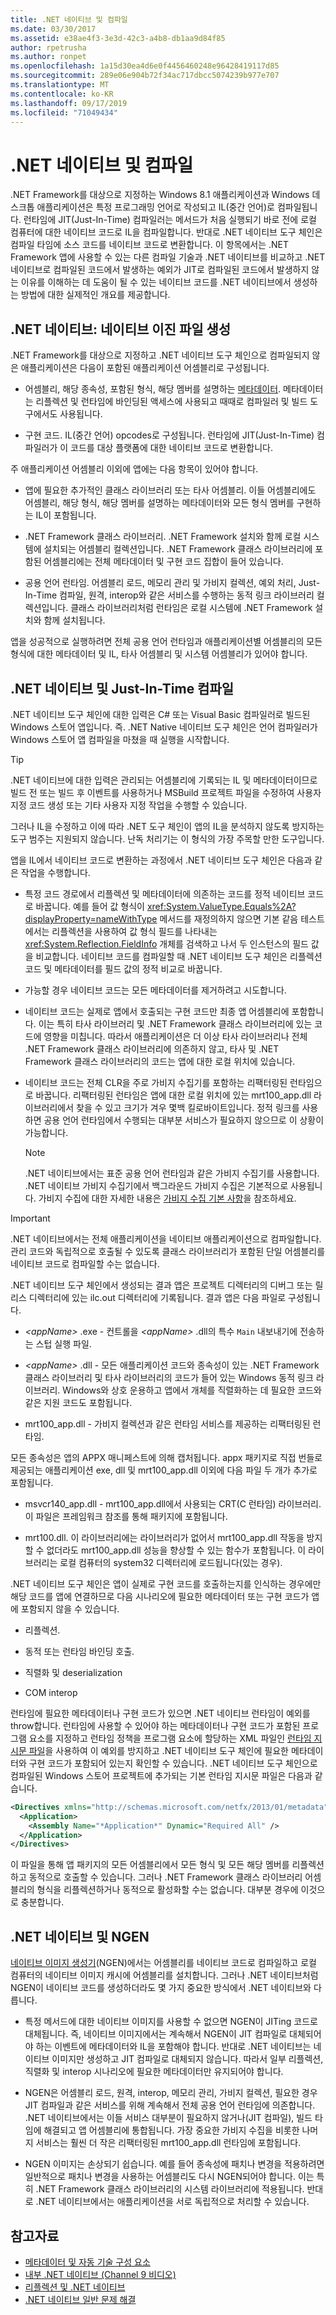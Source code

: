 ```yaml
---
title: .NET 네이티브 및 컴파일
ms.date: 03/30/2017
ms.assetid: e38ae4f3-3e3d-42c3-a4b8-db1aa9d84f85
author: rpetrusha
ms.author: ronpet
ms.openlocfilehash: 1a15d30ea4d6e0f4456460248e96428419117d85
ms.sourcegitcommit: 289e06e904b72f34ac717dbcc5074239b977e707
ms.translationtype: MT
ms.contentlocale: ko-KR
ms.lasthandoff: 09/17/2019
ms.locfileid: "71049434"
---
```

# <a name="net-native-and-compilation"></a>.NET 네이티브 및 컴파일

.NET Framework를 대상으로 지정하는 Windows 8.1 애플리케이션과 Windows 데스크톱 애플리케이션은 특정 프로그래밍 언어로 작성되고 IL(중간 언어)로 컴파일됩니다. 런타임에 JIT(Just-In-Time) 컴파일러는 메서드가 처음 실행되기 바로 전에 로컬 컴퓨터에 대한 네이티브 코드로 IL을 컴파일합니다. 반대로 .NET 네이티브 도구 체인은 컴파일 타임에 소스 코드를 네이티브 코드로 변환합니다. 이 항목에서는 .NET Framework 앱에 사용할 수 있는 다른 컴파일 기술과 .NET 네이티브를 비교하고 .NET 네이티브로 컴파일된 코드에서 발생하는 예외가 JIT로 컴파일된 코드에서 발생하지 않는 이유를 이해하는 데 도움이 될 수 있는 네이티브 코드를 .NET 네이티브에서 생성하는 방법에 대한 실제적인 개요를 제공합니다.

## <a name="net-native-generating-native-binaries"></a>.NET 네이티브: 네이티브 이진 파일 생성

.NET Framework를 대상으로 지정하고 .NET 네이티브 도구 체인으로 컴파일되지 않은 애플리케이션은 다음이 포함된 애플리케이션 어셈블리로 구성됩니다.

- 어셈블리, 해당 종속성, 포함된 형식, 해당 멤버를 설명하는 [메타데이터](../../standard/metadata-and-self-describing-components.md). 메타데이터는 리플렉션 및 런타임에 바인딩된 액세스에 사용되고 때때로 컴파일러 및 빌드 도구에서도 사용됩니다.

- 구현 코드. IL(중간 언어) opcodes로 구성됩니다. 런타임에 JIT(Just-In-Time) 컴파일러가 이 코드를 대상 플랫폼에 대한 네이티브 코드로 변환합니다.

 주 애플리케이션 어셈블리 이외에 앱에는 다음 항목이 있어야 합니다.

- 앱에 필요한 추가적인 클래스 라이브러리 또는 타사 어셈블리. 이들 어셈블리에도 어셈블리, 해당 형식, 해당 멤버를 설명하는 메타데이터와 모든 형식 멤버를 구현하는 IL이 포함됩니다.

- .NET Framework 클래스 라이브러리. .NET Framework 설치와 함께 로컬 시스템에 설치되는 어셈블리 컬렉션입니다. .NET Framework 클래스 라이브러리에 포함된 어셈블리에는 전체 메타데이터 및 구현 코드 집합이 들어 있습니다.

- 공용 언어 런타임. 어셈블리 로드, 메모리 관리 및 가비지 컬렉션, 예외 처리, Just-In-Time 컴파일, 원격, interop와 같은 서비스를 수행하는 동적 링크 라이브러리 컬렉션입니다. 클래스 라이브러리처럼 런타임은 로컬 시스템에 .NET Framework 설치와 함께 설치됩니다.

앱을 성공적으로 실행하려면 전체 공용 언어 런타임과 애플리케이션별 어셈블리의 모든 형식에 대한 메타데이터 및 IL, 타사 어셈블리 및 시스템 어셈블리가 있어야 합니다.

## <a name="net-native-and-just-in-time-compilation"></a>.NET 네이티브 및 Just-In-Time 컴파일

.NET 네이티브 도구 체인에 대한 입력은 C# 또는 Visual Basic 컴파일러로 빌드된 Windows 스토어 앱입니다. 즉. .NET Native 네이티브 도구 체인은 언어 컴파일러가 Windows 스토어 앱 컴파일을 마쳤을 때 실행을 시작합니다.

> [!TIP]
> .NET 네이티브에 대한 입력은 관리되는 어셈블리에 기록되는 IL 및 메타데이터이므로 빌드 전 또는 빌드 후 이벤트를 사용하거나 MSBuild 프로젝트 파일을 수정하여 사용자 지정 코드 생성 또는 기타 사용자 지정 작업을 수행할 수 있습니다.
>
> 그러나 IL을 수정하고 이에 따라 .NET 도구 체인이 앱의 IL을 분석하지 않도록 방지하는 도구 범주는 지원되지 않습니다. 난독 처리기는 이 형식의 가장 주목할 만한 도구입니다.

앱을 IL에서 네이티브 코드로 변환하는 과정에서 .NET 네이티브 도구 체인은 다음과 같은 작업을 수행합니다.

- 특정 코드 경로에서 리플렉션 및 메타데이터에 의존하는 코드를 정적 네이티브 코드로 바꿉니다. 예를 들어 값 형식이 <xref:System.ValueType.Equals%2A?displayProperty=nameWithType> 메서드를 재정의하지 않으면 기본 같음 테스트에서는 리플렉션을 사용하여 값 형식 필드를 나타내는 <xref:System.Reflection.FieldInfo> 개체를 검색하고 나서 두 인스턴스의 필드 값을 비교합니다. 네이티브 코드를 컴파일할 때 .NET 네이티브 도구 체인은 리플렉션 코드 및 메타데이터를 필드 값의 정적 비교로 바꿉니다.

- 가능할 경우 네이티브 코드는 모든 메타데이터를 제거하려고 시도합니다.

- 네이티브 코드는 실제로 앱에서 호출되는 구현 코드만 최종 앱 어셈블리에 포함합니다. 이는 특히 타사 라이브러리 및 .NET Framework 클래스 라이브러리에 있는 코드에 영향을 미칩니다. 따라서 애플리케이션은 더 이상 타사 라이브러리나 전체 .NET Framework 클래스 라이브러리에 의존하지 않고, 타사 및 .NET Framework 클래스 라이브러리의 코드는 앱에 대한 로컬 위치에 있습니다.

- 네이티브 코드는 전체 CLR을 주로 가비지 수집기를 포함하는 리팩터링된 런타임으로 바꿉니다. 리팩터링된 런타임은 앱에 대한 로컬 위치에 있는 mrt100_app.dll 라이브러리에서 찾을 수 있고 크기가 겨우 몇백 킬로바이트입니다. 정적 링크를 사용하면 공용 언어 런타임에서 수행되는 대부분 서비스가 필요하지 않으므로 이 상황이 가능합니다.

  > [!NOTE]
  > .NET 네이티브에서는 표준 공용 언어 런타임과 같은 가비지 수집기를 사용합니다. .NET 네이티브 가비지 수집기에서 백그라운드 가비지 수집은 기본적으로 사용됩니다. 가비지 수집에 대한 자세한 내용은 [가비지 수집 기본 사항](../../standard/garbage-collection/fundamentals.md)을 참조하세요.

> [!IMPORTANT]
> .NET 네이티브에서는 전체 애플리케이션을 네이티브 애플리케이션으로 컴파일합니다. 관리 코드와 독립적으로 호출될 수 있도록 클래스 라이브러리가 포함된 단일 어셈블리를 네이티브 코드로 컴파일할 수는 없습니다.

.NET 네이티브 도구 체인에서 생성되는 결과 앱은 프로젝트 디렉터리의 디버그 또는 릴리스 디렉터리에 있는 ilc.out 디렉터리에 기록됩니다. 결과 앱은 다음 파일로 구성됩니다.

- *\<appName>* .exe - 컨트롤을 *\<appName>* .dll의 특수 `Main` 내보내기에 전송하는 스텁 실행 파일.

- *\<appName&gt;* .dll - 모든 애플리케이션 코드와 종속성이 있는 .NET Framework 클래스 라이브러리 및 타사 라이브러리의 코드가 들어 있는 Windows 동적 링크 라이브러리.  Windows와 상호 운용하고 앱에서 개체를 직렬화하는 데 필요한 코드와 같은 지원 코드도 포함됩니다.

- mrt100_app.dll - 가비지 컬렉션과 같은 런타임 서비스를 제공하는 리팩터링된 런타임.

 모든 종속성은 앱의 APPX 매니페스트에 의해 캡처됩니다.  appx 패키지로 직접 번들로 제공되는 애플리케이션 exe, dll 및 mrt100_app.dll 이외에 다음 파일 두 개가 추가로 포함됩니다.

- msvcr140_app.dll - mrt100_app.dll에서 사용되는 CRT(C 런타임) 라이브러리. 이 파일은 프레임워크 참조를 통해 패키지에 포함됩니다.

- mrt100.dll. 이 라이브러리에는 라이브러리가 없어서 mrt100_app.dll 작동을 방지할 수 없더라도 mrt100_app.dll 성능을 향상할 수 있는 함수가 포함됩니다. 이 라이브러리는 로컬 컴퓨터의 system32 디렉터리에 로드됩니다(있는 경우).

.NET 네이티브 도구 체인은 앱이 실제로 구현 코드를 호출하는지를 인식하는 경우에만 해당 코드를 앱에 연결하므로 다음 시나리오에 필요한 메타데이터 또는 구현 코드가 앱에 포함되지 않을 수 있습니다.

- 리플렉션.

- 동적 또는 런타임 바인딩 호출.

- 직렬화 및 deserialization

- COM interop

런타임에 필요한 메타데이터나 구현 코드가 있으면 .NET 네이티브 런타임이 예외를 throw합니다. 런타임에 사용할 수 있어야 하는 메타데이터나 구현 코드가 포함된 프로그램 요소를 지정하고 런타임 정책을 프로그램 요소에 할당하는 XML 파일인 [런타임 지시문 파일](runtime-directives-rd-xml-configuration-file-reference.md)을 사용하여 이 예외를 방지하고 .NET 네이티브 도구 체인에 필요한 메타데이터와 구현 코드가 포함되어 있는지 확인할 수 있습니다. .NET 네이티브 도구 체인으로 컴파일된 Windows 스토어 프로젝트에 추가되는 기본 런타임 지시문 파일은 다음과 같습니다.

```xml
<Directives xmlns="http://schemas.microsoft.com/netfx/2013/01/metadata">
  <Application>
    <Assembly Name="*Application*" Dynamic="Required All" />
  </Application>
</Directives>
```

이 파일을 통해 앱 패키지의 모든 어셈블리에서 모든 형식 및 모든 해당 멤버를 리플렉션하고 동적으로 호출할 수 있습니다. 그러나 .NET Framework 클래스 라이브러리 어셈블리의 형식을 리플렉션하거나 동적으로 활성화할 수는 없습니다. 대부분 경우에 이것으로 충분합니다.

## <a name="net-native-and-ngen"></a>.NET 네이티브 및 NGEN

[네이티브 이미지 생성기](../tools/ngen-exe-native-image-generator.md)(NGEN)에서는 어셈블리를 네이티브 코드로 컴파일하고 로컬 컴퓨터의 네이티브 이미지 캐시에 어셈블리를 설치합니다. 그러나 .NET 네이티브처럼 NGEN이 네이티브 코드를 생성하더라도 몇 가지 중요한 방식에서 .NET 네이티브와 다릅니다.

- 특정 메서드에 대한 네이티브 이미지를 사용할 수 없으면 NGEN이 JITing 코드로 대체됩니다. 즉, 네이티브 이미지에서는 계속해서 NGEN이 JIT 컴파일로 대체되어야 하는 이벤트에 메타데이터와 IL을 포함해야 합니다. 반대로 .NET 네이티브는 네이티브 이미지만 생성하고 JIT 컴파일로 대체되지 않습니다. 따라서 일부 리플렉션, 직렬화 및 interop 시나리오에 필요한 메타데이터만 유지되어야 합니다.

- NGEN은 어셈블리 로드, 원격, interop, 메모리 관리, 가비지 컬렉션, 필요한 경우 JIT 컴파일과 같은 서비스를 위해 계속해서 전체 공용 언어 런타임에 의존합니다. .NET 네이티브에서는 이들 서비스 대부분이 필요하지 않거나(JIT 컴파일), 빌드 타임에 해결되고 앱 어셈블리에 통합됩니다. 가장 중요한 가비지 수집을 비롯한 나머지 서비스는 훨씬 더 작은 리팩터링된 mrt100_app.dll 런타임에 포함됩니다.

- NGEN 이미지는 손상되기 쉽습니다. 예를 들어 종속성에 패치나 변경을 적용하려면 일반적으로 패치나 변경을 사용하는 어셈블리도 다시 NGEN되어야 합니다. 이는 특히 .NET Framework 클래스 라이브러리의 시스템 라이브러리에 적용됩니다. 반대로 .NET 네이티브에서는 애플리케이션을 서로 독립적으로 처리할 수 있습니다.

## <a name="see-also"></a>참고자료

- [메타데이터 및 자동 기술 구성 요소](../../standard/metadata-and-self-describing-components.md)
- [내부 .NET 네이티브 (Channel 9 비디오)](https://channel9.msdn.com/Shows/Going+Deep/Inside-NET-Native)
- [리플렉션 및 .NET 네이티브](reflection-and-net-native.md)
- [.NET 네이티브 일반 문제 해결](net-native-general-troubleshooting.md)
